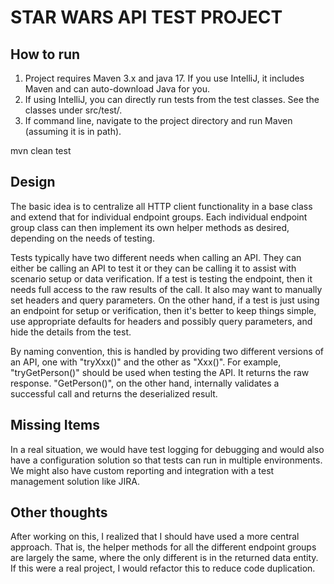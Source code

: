 # STAR WARS API TEST PROJECT

## How to run
1. Project requires Maven 3.x and java 17.  If you use IntelliJ, it includes Maven and can auto-download Java for you.
2. If using IntelliJ, you can directly run tests from the test classes.  See the classes under src/test/.
3. If command line, navigate to the project directory and run Maven (assuming it is in path).

mvn clean test


## Design
The basic idea is to centralize all HTTP client functionality in a base class
and extend that for individual endpoint groups.  Each individual endpoint group class
can then implement its own helper methods as desired, depending on the needs
of testing.

Tests typically have two different needs when calling an API. They can either
be calling an API to test it or they can be calling it to assist with
scenario setup or data verification.  If a test is testing the endpoint, then it
needs full access to the raw results of the call.  It also may want to manually set headers
and query parameters.  On the other hand, if a test is just using an endpoint for setup or verification, 
then it's better to keep things simple, use appropriate defaults for headers and possibly query parameters,
and hide the details from the test.

By naming convention, this is handled by providing two different versions of an
API, one with "tryXxx()" and the other as "Xxx()".  For example,
"tryGetPerson()" should be used when testing the API.  It returns the raw response.
"GetPerson()", on the other hand, internally validates a successful call
and returns the deserialized result.

## Missing Items
In a real situation, we would have test logging for debugging and would also
have a configuration solution so that tests can run in multiple environments.
We might also have custom reporting and integration with a test management
solution like JIRA.

## Other thoughts
After working on this, I realized that I should have used a more central approach.  That is, the helper methods
for all the different endpoint groups are largely the same, where the only different is in the returned data entity.  If
this were a real project, I would refactor this to reduce code duplication.